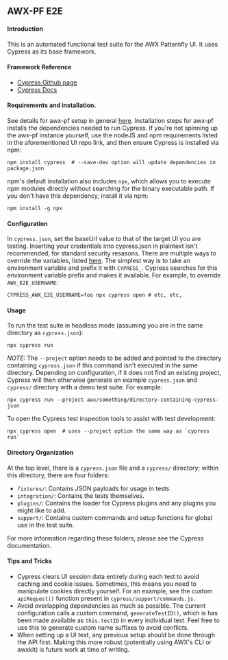 ## AWX-PF E2E
#### Introduction
This is an automated functional test suite for the AWX Patternfly UI. It uses Cypress as its base framework.

#### Framework Reference 
- [Cypress Github page](https://github.com/cypress-io/cypress)
- [Cypress Docs](https://docs.cypress.io)

#### Requirements and installation.
See details for awx-pf setup in general [here](https://github.com/ansible/awx/tree/devel/awx/ui_next). Installation steps for awx-pf installs the dependencies needed to run Cypress. If you're not spinning up the awx-pf instance yourself, use the nodeJS and npm requirements listed in the aforementioned UI repo link, and then ensure Cypress is installed via npm:
```
npm install cypress  # --save-dev option will update dependencies in package.json
```

npm's default installation also includes `npx`, which allows you to execute npm modules directly without searching for the binary executable path. If you don't have this dependency, install it via npm:
```
npm install -g npx
```

#### Configuration
In `cypress.json`, set the baseUrl value to that of the target UI you are testing. Inserting your credentials into cypress.json in plaintext isn't recommended, for standard security resasons. There are multiple ways to override the variables, listed [here](https://docs.cypress.io/guides/guides/environment-variables.html#Setting). The simplest way is to take an environment variable and prefix it with `CYPRESS_`. Cypress searches for this environment variable prefix and
makes it available. For example, to override `AWX_E2E_USERNAME`:
```
CYPRESS_AWX_E2E_USERNAME=foo npx cypress open # etc, etc,
```

#### Usage
To run the test suite in headless mode (assuming you are in the same directory as `cypress.json`):
```
npx cypress run
```
*NOTE:* The `--project` option needs to be added and pointed to the directory containing `cypress.json` if this command isn't executed in the same directory. Depending on configuration, if it does not find an existing project, Cypress will then otherwise generate an example `cypress.json` and `cypress/` directory with a demo test suite. For example:
```
npx cypress run --project awx/something/directory-containing-cypress-json
```

To open the Cypress test inspection tools to assist with test development:
```
npx cypress open  # uses --project option the same way as `cypress run`
```

#### Directory Organization
At the top level, there is a `cypress.json` file and a `cypress/` directory; within this directory, there are four folders:
- `fixtures/`: Contains JSON payloads for usage in tests.
- `integration/`: Contains the tests themselves.
- `plugins/`: Contains the loader for Cypress plugins and any plugins you might like to add.
- `support/`: Contains custom commands and setup functions for global use in the test suite.

For more information regarding these folders, please see the Cypress documentation.

#### Tips and Tricks
- Cypress clears UI session data entirely during each test to avoid caching and cookie issues. Sometimes, this means you need to manipulate cookies directly yourself. For an example, see the custom `apiRequest()` function present in `cypress/support/commands.js`.
- Avoid overlapping dependencies as much as possible. The current configuration calls a custom command, `generateTestID()`, which is has been made available as `this.testID` in every individual test. Feel free to use this to generate custom name suffixes to avoid conflicts.
- When setting up a UI test, any previous setup should be done through the API first. Making this more robust (potentially using AWX's CLI or awxkit) is future work at time of writing.
